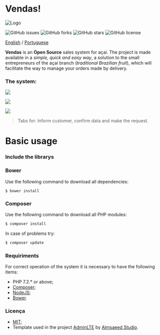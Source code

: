 # Vendas!
![Logo](https://lh3.googleusercontent.com/bu9l-cugaiSCiTuZsFGYIq-pIUmvBIUZtXDW9oTRZgYDtq5Y6WFgLpQ6VqyF7F7uXwMyHzkEi_R1)

![GitHub issues](https://img.shields.io/github/issues/CaduGimenes/vendas.svg) ![GitHub forks](https://img.shields.io/github/forks/CaduGimenes/vendas.svg) ![GitHub stars](https://img.shields.io/github/stars/CaduGimenes/vendas.svg) ![GitHub license](https://img.shields.io/github/license/CaduGimenes/vendas.svg)

[English](https://github.com/CaduGimenes/vendas/blob/master/README_EN.md) / [Portuguese](https://github.com/CaduGimenes/vendas/blob/master/README.md)


**Vendas** is an **Open Source** sales system for açaí. The project is made available in a *simple, quick and easy way*,
a solution to the small entrepreneurs of the açaí branch (*traditional Brazilian fruit*), which will facilitate the way to manage your orders made by delivery.



### The system:

![](https://lh3.googleusercontent.com/5QAf-RKb17Mbdl5K9xq-BvO1H_9LQb3q3K6up_QhN_6vTMgnuDdbUe694P-aIY6rNndsopbA1_6r)

![](https://lh3.googleusercontent.com/BD0YUOvdKWH9uDWvYO8TVMnh-Q2gs5KMQWO1HNel8GS6AGLUXl8OwcGQu-1xOlDpah0DdU6Xchwk)

![](https://lh3.googleusercontent.com/g9qtqOYgOvAnXynx5LcyAABX0EmyzEr3Y7HbA3hBImFzi-DuZQaoKauIJ4n4aNUDroseeUL7uR2V)

> Tabs for: Inform customer, confirm data and make the request.

# Basic usage

### Include the librarys

### Bower
Use the following command to download all dependencies:

```node
$ bower install
```
### Composer

Use the following command to download all PHP modules:

```bash
$ composer install
```

In case of problems try:

```bash
$ composer update
```

### Requiriments

For correct operation of the system it is necessary to have the following items:

- PHP 7.2.* or above;
- [Composer](https://getcomposer.org);
- [NodeJS](https://nodejs.org/en/);
- [Bower](https://bower.io/).

### Licença
- [MIT](https://github.com/CaduGimenes/vendas/blob/master/LICENSE);
- Template used in the project [AdminLTE](http://adminlte.io) by [Almsaeed Studio](http://adminlte.io).
